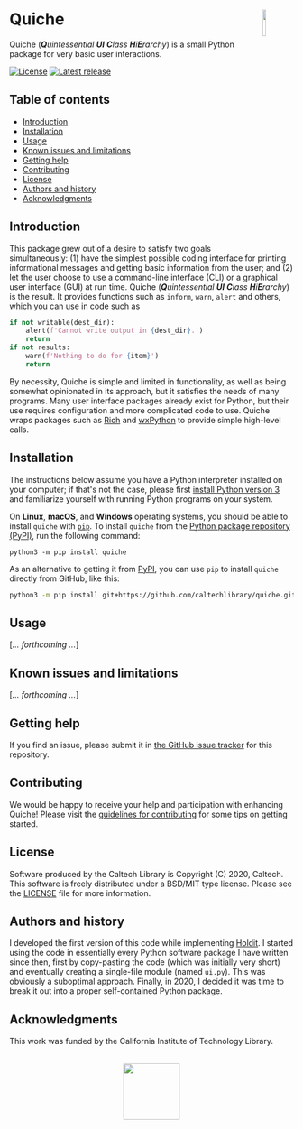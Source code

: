 Quiche<img width="11%" align="right" src="https://raw.githubusercontent.com/caltechlibrary/quiche/main/.graphics/quiche-logo.png">
======

Quiche (_**Q**uintessential **UI** **C**lass **H**i**E**rarchy_) is a small Python package for very basic user interactions.

[![License](https://img.shields.io/badge/License-BSD%203--Clause-blue.svg?style=flat-square)](https://choosealicense.com/licenses/bsd-3-clause)
[![Latest release](https://img.shields.io/github/v/release/caltechlibrary/template.svg?style=flat-square&color=b44e88)](https://github.com/caltechlibrary/template/releases)


Table of contents
-----------------

* [Introduction](#introduction)
* [Installation](#installation)
* [Usage](#usage)
* [Known issues and limitations](#known-issues-and-limitations)
* [Getting help](#getting-help)
* [Contributing](#contributing)
* [License](#license)
* [Authors and history](#authors-and-history)
* [Acknowledgments](#authors-and-acknowledgments)


Introduction
------------

This package grew out of a desire to satisfy two goals simultaneously: (1) have the simplest possible coding interface for printing informational messages and getting basic information from the user; and (2) let the user choose to use a command-line interface (CLI) or a graphical user interface (GUI) at run time.  Quiche (_**Q**uintessential **UI** **C**lass **H**i**E**rarchy_) is the result.  It provides functions such as `inform`, `warn`, `alert` and others, which you can use in code such as

```python
if not writable(dest_dir):
    alert(f'Cannot write output in {dest_dir}.')
    return
if not results:
    warn(f'Nothing to do for {item}')
    return
```

By necessity, Quiche is simple and limited in functionality, as well as being somewhat opinionated in its approach, but it satisfies the needs of many programs.  Many user interface packages already exist for Python, but their use requires configuration and more complicated code to use.  Quiche wraps packages such as [Rich](https://rich.readthedocs.io/en/latest/) and [wxPython](https://wxpython.org) to provide simple high-level calls.


Installation
------------

The instructions below assume you have a Python interpreter installed on your computer; if that's not the case, please first [install Python version 3](INSTALL-Python3.md) and familiarize yourself with running Python programs on your system.

On **Linux**, **macOS**, and **Windows** operating systems, you should be able to install `quiche` with [`pip`](https://pip.pypa.io/en/stable/installing/).  To install `quiche` from the [Python package repository (PyPI)](https://pypi.org), run the following command:
```
python3 -m pip install quiche
```

As an alternative to getting it from [PyPI](https://pypi.org), you can use `pip` to install `quiche` directly from GitHub, like this:
```sh
python3 -m pip install git+https://github.com/caltechlibrary/quiche.git
```
 

Usage
-----

[_... forthcoming ..._]


Known issues and limitations
----------------------------

[_... forthcoming ..._]


Getting help
------------

If you find an issue, please submit it in [the GitHub issue tracker](https://github.com/caltechlibrary/quiche/issues) for this repository.


Contributing
------------

We would be happy to receive your help and participation with enhancing Quiche!  Please visit the [guidelines for contributing](CONTRIBUTING.md) for some tips on getting started.


License
-------

Software produced by the Caltech Library is Copyright (C) 2020, Caltech.  This software is freely distributed under a BSD/MIT type license.  Please see the [LICENSE](LICENSE) file for more information.


Authors and history
---------------------------

I developed the first version of this code while implementing [Holdit](https://github.com/caltechlibrary/holdit).  I started using the code in essentially every Python software package I have written since then, first by copy-pasting the code (which was initially very short) and eventually creating a single-file module (named `ui.py`).  This was obviously a suboptimal approach.  Finally, in 2020, I decided it was time to break it out into a proper self-contained Python package.


Acknowledgments
---------------

This work was funded by the California Institute of Technology Library.

<div align="center">
  <br>
  <a href="https://www.caltech.edu">
    <img width="100" height="100" src="https://raw.githubusercontent.com/caltechlibrary/quiche/main/.graphics/caltech-round.png">
  </a>
</div>
